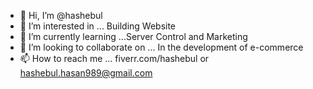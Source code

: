 - 👋 Hi, I’m @hashebul
- 👀 I’m interested in ... Building Website
- 🌱 I’m currently learning ...Server Control and Marketing
- 💞️ I’m looking to collaborate on ... In the development of e-commerce
- 📫 How to reach me ... fiverr.com/hashebul or hashebul.hasan989@gmail.com
<!---
hashebul/hashebul is a ✨ special ✨ repository because its `README.md` (this file) appears on your GitHub profile.
You can click the Preview link to take a look at your changes.
--->
